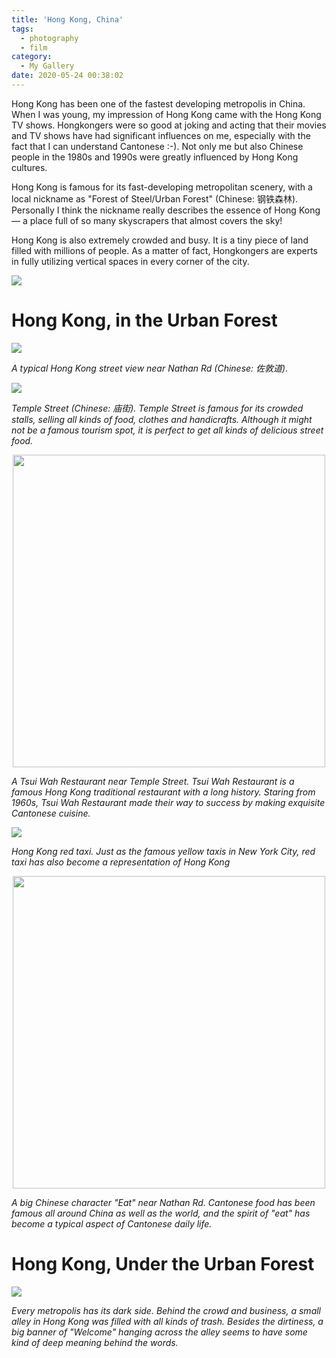 ```yaml
---
title: 'Hong Kong, China'
tags:
  - photography
  - film
category:
  - My Gallery
date: 2020-05-24 00:38:02
---
```



Hong Kong has been one of the fastest developing metropolis in China. When I was young, my impression of Hong Kong came with the Hong Kong TV shows. Hongkongers were so good at joking and acting that their movies and TV shows have had significant influences on me, especially with the fact that I can understand Cantonese :-). Not only me but also Chinese people in the 1980s and 1990s were greatly influenced by Hong Kong cultures.

Hong Kong is famous for its fast-developing metropolitan scenery, with a local nickname as "Forest of Steel/Urban Forest" (Chinese: 钢铁森林). Personally I think the nickname really describes the essence of Hong Kong &mdash; a place full of so many skyscrapers that almost covers the sky!

Hong Kong is also extremely crowded and busy. It is a tiny piece of land filled with millions of people. As a matter of fact, Hongkongers are experts in fully utilizing vertical spaces in every corner of the city.

![](/images/DSC00804.jpg)

<!-- more -->

# Hong Kong, in the Urban Forest

![](/images/DSC00816.jpg)

*A typical Hong Kong street view near Nathan Rd (Chinese: 佐敦道).*

![](/images/DSC00851.jpg)

*Temple Street (Chinese: 庙街). Temple Street is famous for its crowded stalls, selling all kinds of food, clothes and handicrafts. Although it might not be a famous tourism spot, it is perfect to get all kinds of delicious street food.*

<p align="center">
    <img src="/images/DSC01023.jpg" alt="" width="500">

*A Tsui Wah Restaurant near Temple Street. Tsui Wah Restaurant is a famous Hong Kong traditional restaurant with a long history. Staring from 1960s, Tsui Wah Restaurant made their way to success by making exquisite Cantonese cuisine.*

![](/images/DSC01157.jpg)

*Hong Kong red taxi. Just as the famous yellow taxis in New York City, red taxi has also become a representation of Hong Kong*

<p align="center">
    <img src="/images/DSC01042.jpg" alt="" width="500">

*A big Chinese character "Eat" near Nathan Rd. Cantonese food has been famous all around China as well as the world, and the spirit of "eat" has become a typical aspect of Cantonese daily life.*

# Hong Kong, Under the Urban Forest

![](/images/DSC01035post.jpg)

*Every metropolis has its dark side. Behind the crowd and business, a small alley in Hong Kong was filled with all kinds of trash. Besides the dirtiness, a big banner of "Welcome" hanging across the alley seems to have some kind of deep meaning behind the words.*
